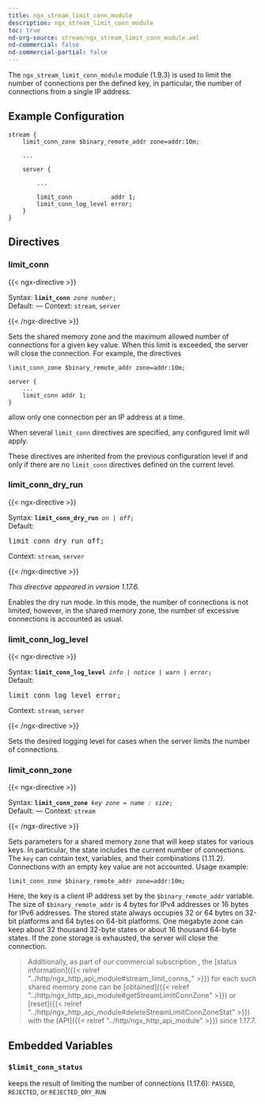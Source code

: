 ```yaml
---
title: ngx_stream_limit_conn_module
description: ngx_stream_limit_conn_module
toc: true
nd-org-source: stream/ngx_stream_limit_conn_module.xml
nd-commercial: false
nd-commercial-partial: false
---
```



<!--
      ********************************************************************************
      🛑 WARNING: AUTOGENERATED FILE - DO NOT EDIT 🛑 This Markdown file was
      automatically generated from the source XML documentation. Any manual
      changes made directly to this file will be overwritten. To request or
      suggest changes, please edit the source XML files instead.
      https://github.com/nginx/nginx.org/tree/main/xml/en
      ********************************************************************************
      -->


The `ngx_stream_limit_conn_module` module (1.9.3) is used to
limit the number of connections per the defined key, in
particular, the number of connections from a single IP address.
## Example Configuration


```nginx 
stream {
    limit_conn_zone $binary_remote_addr zone=addr:10m;

    ...

    server {

        ...

        limit_conn           addr 1;
        limit_conn_log_level error;
    }
}
 ```

## Directives

### limit_conn

{{< ngx-directive >}}

<tr>
<th>Syntax: </th>
<td><code><strong>limit_conn</strong> <i>zone</i> <i>number</i>;</code><br/></td>
</tr><tr>
<th>Default: </th>
<td>
      —
    </td>
</tr><tr>
<th>Context: </th>
<td><code>stream</code>, <code>server</code></td>
</tr>

{{< /ngx-directive >}}


Sets the shared memory zone
and the maximum allowed number of connections for a given key value.
When this limit is exceeded, the server will close the connection.
For example, the directives

```nginx 
limit_conn_zone $binary_remote_addr zone=addr:10m;

server {
    ...
    limit_conn addr 1;
}
 ```


allow only one connection per an IP address at a time.

When several `limit_conn` directives are specified,
any configured limit will apply.

These directives are inherited from the previous configuration level
if and only if there are no `limit_conn` directives
defined on the current level.
### limit_conn_dry_run

{{< ngx-directive >}}

<tr>
<th>Syntax: </th>
<td><code><strong>limit_conn_dry_run</strong> <i>on</i> <i>|</i> <i>off</i>;</code><br/></td>
</tr><tr>
<th>Default: </th>
<td><pre>limit_conn_dry_run off;</pre></td>
</tr><tr>
<th>Context: </th>
<td><code>stream</code>, <code>server</code></td>
</tr>

{{< /ngx-directive >}}

_This directive appeared in version 1.17.6._


Enables the dry run mode.
In this mode, the number of connections is not limited, however,
in the shared memory zone, the number of excessive connections is accounted
as usual.
### limit_conn_log_level

{{< ngx-directive >}}

<tr>
<th>Syntax: </th>
<td><code><strong>limit_conn_log_level</strong> <i>info</i> <i>|</i> <i>notice</i> <i>|</i> <i>warn</i> <i>|</i> <i>error</i>;</code><br/></td>
</tr><tr>
<th>Default: </th>
<td><pre>limit_conn_log_level error;</pre></td>
</tr><tr>
<th>Context: </th>
<td><code>stream</code>, <code>server</code></td>
</tr>

{{< /ngx-directive >}}


Sets the desired logging level for cases when the server
limits the number of connections.
### limit_conn_zone

{{< ngx-directive >}}

<tr>
<th>Syntax: </th>
<td><code><strong>limit_conn_zone</strong> <i>key</i> <i>zone</i> <i>=</i> <i>name</i> <i>:</i> <i>size</i>;</code><br/></td>
</tr><tr>
<th>Default: </th>
<td>
      —
    </td>
</tr><tr>
<th>Context: </th>
<td><code>stream</code></td>
</tr>

{{< /ngx-directive >}}


Sets parameters for a shared memory zone
that will keep states for various keys.
In particular, the state includes the current number of connections.
The `key` can contain text, variables,
and their combinations (1.11.2).
Connections with an empty key value are not accounted.
Usage example:

```nginx 
limit_conn_zone $binary_remote_addr zone=addr:10m;
 ```


Here, the key is a client IP address set by the
`$binary_remote_addr` variable.
The size of `$binary_remote_addr`
is 4 bytes for IPv4 addresses or 16 bytes for IPv6 addresses.
The stored state always occupies 32 or 64 bytes
on 32-bit platforms and 64 bytes on 64-bit platforms.
One megabyte zone can keep about 32 thousand 32-byte states
or about 16 thousand 64-byte states.
If the zone storage is exhausted, the server will close the connection.

> Additionally, as part of our commercial subscription , the [status information]({{< relref "../http/ngx_http_api_module#stream_limit_conns_" >}}) for each such shared memory zone can be [obtained]({{< relref "../http/ngx_http_api_module#getStreamLimitConnZone" >}}) or [reset]({{< relref "../http/ngx_http_api_module#deleteStreamLimitConnZoneStat" >}}) with the [API]({{< relref "../http/ngx_http_api_module" >}}) since 1.17.7.

## Embedded Variables



### `$limit_conn_status`


keeps the result of limiting the number of connections (1.17.6):
`PASSED`,
`REJECTED`, or
`REJECTED_DRY_RUN`


